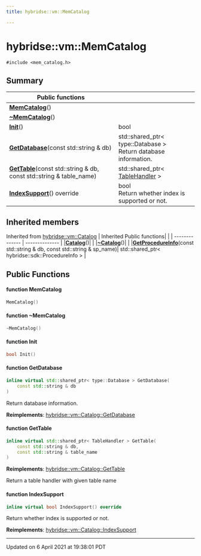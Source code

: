 ```yaml
---
title: hybridse::vm::MemCatalog

---
```

# hybridse::vm::MemCatalog



`#include <mem_catalog.h>`

## Summary


|  Public functions|            |
| -------------- | -------------- |
|**[MemCatalog](/hybridse/usage/api/c++/Classes/classhybridse_1_1vm_1_1_mem_catalog.md#function-memcatalog)**()|  |
|**[~MemCatalog](/hybridse/usage/api/c++/Classes/classhybridse_1_1vm_1_1_mem_catalog.md#function-~memcatalog)**()|  |
|**[Init](/hybridse/usage/api/c++/Classes/classhybridse_1_1vm_1_1_mem_catalog.md#function-init)**()| bool  |
|**[GetDatabase](/hybridse/usage/api/c++/Classes/classhybridse_1_1vm_1_1_mem_catalog.md#function-getdatabase)**(const std::string & db)| std::shared_ptr< type::Database > <br>Return database information.  |
|**[GetTable](/hybridse/usage/api/c++/Classes/classhybridse_1_1vm_1_1_mem_catalog.md#function-gettable)**(const std::string & db, const std::string & table_name)| std::shared_ptr< [TableHandler](/hybridse/usage/api/c++/Classes/classhybridse_1_1vm_1_1_table_handler.md) >  |
|**[IndexSupport](/hybridse/usage/api/c++/Classes/classhybridse_1_1vm_1_1_mem_catalog.md#function-indexsupport)**() override| bool <br>Return whether index is supported or not.  |

## Inherited members
Inherited from [hybridse::vm::Catalog](/hybridse/usage/api/c++/Classes/classhybridse_1_1vm_1_1_catalog.md)
|  Inherited Public functions|            |
| -------------- | -------------- |
|**[Catalog](/hybridse/usage/api/c++/Classes/classhybridse_1_1vm_1_1_catalog.md#function-catalog)**()|  |
|**[~Catalog](/hybridse/usage/api/c++/Classes/classhybridse_1_1vm_1_1_catalog.md#function-~catalog)**()|  |
|**[GetProcedureInfo](/hybridse/usage/api/c++/Classes/classhybridse_1_1vm_1_1_catalog.md#function-getprocedureinfo)**(const std::string & db, const std::string & sp_name)| std::shared_ptr< hybridse::sdk::ProcedureInfo >  |


## Public Functions

#### function MemCatalog

```cpp
MemCatalog()
```


#### function ~MemCatalog

```cpp
~MemCatalog()
```


#### function Init

```cpp
bool Init()
```


#### function GetDatabase

```cpp
inline virtual std::shared_ptr< type::Database > GetDatabase(
    const std::string & db
)
```

Return database information. 

**Reimplements**: [hybridse::vm::Catalog::GetDatabase](/hybridse/usage/api/c++/Classes/classhybridse_1_1vm_1_1_catalog.md#function-getdatabase)


#### function GetTable

```cpp
inline virtual std::shared_ptr< TableHandler > GetTable(
    const std::string & db,
    const std::string & table_name
)
```


**Reimplements**: [hybridse::vm::Catalog::GetTable](/hybridse/usage/api/c++/Classes/classhybridse_1_1vm_1_1_catalog.md#function-gettable)


Return a table handler with given table name 

#### function IndexSupport

```cpp
inline virtual bool IndexSupport() override
```

Return whether index is supported or not. 

**Reimplements**: [hybridse::vm::Catalog::IndexSupport](/hybridse/usage/api/c++/Classes/classhybridse_1_1vm_1_1_catalog.md#function-indexsupport)


-------------------------------

Updated on  6 April 2021 at 19:38:01 PDT